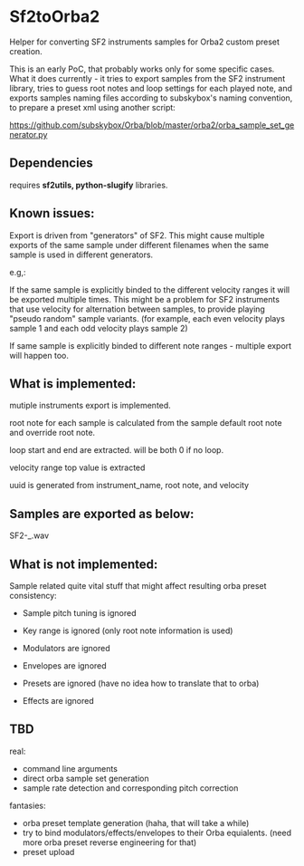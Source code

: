 # Sf2toOrba2
Helper  for converting SF2 instruments samples for Orba2 custom preset creation. 

This is an early PoC, that probably works only for some specific cases.
What it does currently - it tries to export samples from the SF2 instrument library,
tries to guess root notes and loop settings for each played note, and exports samples naming files according to subskybox's naming convention,
to prepare a preset xml using another script:

https://github.com/subskybox/Orba/blob/master/orba2/orba_sample_set_generator.py


## Dependencies

requires **sf2utils, python-slugify** libraries.


## Known issues:

Export is driven from "generators" of SF2. This might cause multiple exports of the same sample under different filenames when the same sample is used in different generators.

e.g,:

If the same sample is explicitly binded to the different velocity ranges it will be exported multiple times.
This might be a problem for SF2 instruments that use velocity for alternation between samples, to provide playing "pseudo random" sample variants.
(for example, each even velocity plays sample 1 and each odd velocity plays sample 2)

If same sample is explicitly binded to different note ranges - multiple export will happen too.

## What is implemented:
    
mutiple instruments export is implemented.

root note for each sample is calculated from the sample default root note and override root note.

loop start and end are extracted.  will be both 0 if no loop.

velocity range top value is extracted

uuid is generated from instrument_name, root note, and velocity



## Samples are exported as below:

SF2-<Instrument name>_<Note>_<Velocity range top>_<LoopStart>_<LoopEnd>_<UUID>.wav     

## What is not implemented:

Sample related quite vital stuff that might affect resulting orba preset consistency:

* Sample pitch tuning is ignored 
* Key range is ignored (only root note information is used)



* Modulators are ignored
* Envelopes are ignored
* Presets are ignored (have no idea how to translate that to orba)
* Effects are ignored 

## TBD

real:

* command line arguments
* direct orba sample set generation
* sample rate detection and corresponding pitch correction


fantasies:

* orba preset template generation (haha, that will take a while)
* try to bind modulators/effects/envelopes to their Orba equialents. (need more orba preset reverse engineering for that)
* preset upload


